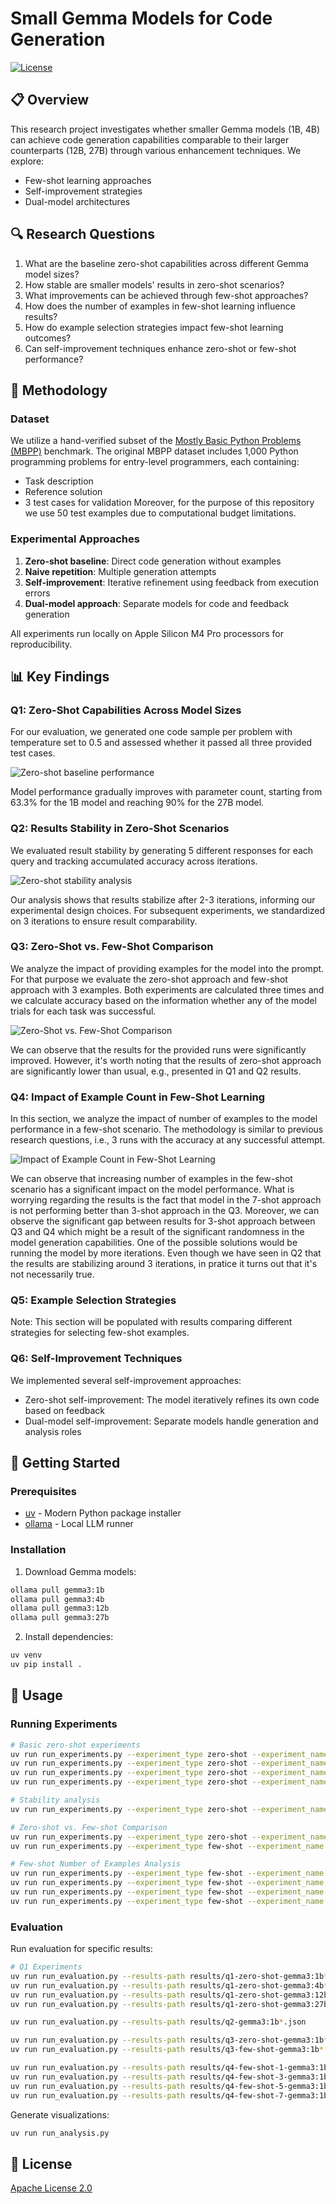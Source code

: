 # Small Gemma Models for Code Generation

[![License](https://img.shields.io/badge/License-Apache%202.0-blue.svg)](LICENSE)

## 📋 Overview

This research project investigates whether smaller Gemma models (1B, 4B) can achieve code generation capabilities comparable to their larger counterparts (12B, 27B) through various enhancement techniques. We explore:

- Few-shot learning approaches
- Self-improvement strategies
- Dual-model architectures

## 🔍 Research Questions

1. What are the baseline zero-shot capabilities across different Gemma model sizes?
2. How stable are smaller models' results in zero-shot scenarios?
3. What improvements can be achieved through few-shot approaches?
4. How does the number of examples in few-shot learning influence results?
5. How do example selection strategies impact few-shot learning outcomes?
6. Can self-improvement techniques enhance zero-shot or few-shot performance?

## 🧪 Methodology

### Dataset

We utilize a hand-verified subset of the [Mostly Basic Python Problems (MBPP)](https://github.com/google-research/google-research/tree/master/mbpp) benchmark. The original MBPP dataset includes 1,000 Python programming problems for entry-level programmers, each containing:
- Task description
- Reference solution
- 3 test cases for validation
Moreover, for the purpose of this repository we use 50 test examples due to computational budget limitations.

### Experimental Approaches

1. **Zero-shot baseline**: Direct code generation without examples
2. **Naive repetition**: Multiple generation attempts
3. **Self-improvement**: Iterative refinement using feedback from execution errors
4. **Dual-model approach**: Separate models for code and feedback generation

All experiments run locally on Apple Silicon M4 Pro processors for reproducibility.

## 📊 Key Findings

### Q1: Zero-Shot Capabilities Across Model Sizes

For our evaluation, we generated one code sample per problem with temperature set to $0.5$ and assessed whether it passed all three provided test cases.

![Zero-shot baseline performance](figures/Q1_baselines.png)

Model performance gradually improves with parameter count, starting from 63.3% for the 1B model and reaching 90% for the 27B model.

### Q2: Results Stability in Zero-Shot Scenarios

We evaluated result stability by generating 5 different responses for each query and tracking accumulated accuracy across iterations.

![Zero-shot stability analysis](figures/Q2_stability.png)

Our analysis shows that results stabilize after 2-3 iterations, informing our experimental design choices. For subsequent experiments, we standardized on 3 iterations to ensure result comparability.

### Q3: Zero-Shot vs. Few-Shot Comparison
We analyze the impact of providing examples for the model into the prompt. For that purpose we evaluate the zero-shot approach and few-shot approach with 3 examples. Both experiments are calculated three times and we calculate accuracy based on the information whether any of the model trials for each task was successful.

![Zero-Shot vs. Few-Shot Comparison](figures/Q3_few_shot_improvement.png)

We can observe that the results for the provided runs were significantly improved. However, it's worth noting that the results of zero-shot approach are significantly lower than usual, e.g., presented in Q1 and Q2 results.


### Q4: Impact of Example Count in Few-Shot Learning
In this section, we analyze the impact of number of examples to the model performance in a few-shot scenario. The methodology is similar to previous research questions, i.e., 3 runs with the accuracy at any successful attempt.

![Impact of Example Count in Few-Shot Learning](figures/Q4_few_shot_number_of_examples.png)

We can observe that increasing number of examples in the few-shot scenario has a significant impact on the model performance. What is worrying regarding the results is the fact that model in the 7-shot approach is not performing better than 3-shot approach in the Q3. Moreover, we can observe the significant gap between results for 3-shot approach between Q3 and Q4 which might be a result of the significant randomness in the model generation capabilities. One of the possible solutions would be running the model by more iterations. Even though we have seen in Q2 that the results are stabilizing around 3 iterations, in pratice it turns out that it's not necessarily true.

### Q5: Example Selection Strategies
Note: This section will be populated with results comparing different strategies for selecting few-shot examples.

### Q6: Self-Improvement Techniques
We implemented several self-improvement approaches:

- Zero-shot self-improvement: The model iteratively refines its own code based on feedback
- Dual-model self-improvement: Separate models handle generation and analysis roles

## 🚀 Getting Started

### Prerequisites

- [uv](https://github.com/astral-sh/uv) - Modern Python package installer
- [ollama](https://ollama.com/download) - Local LLM runner

### Installation

1. Download Gemma models:
```bash
ollama pull gemma3:1b
ollama pull gemma3:4b
ollama pull gemma3:12b
ollama pull gemma3:27b
```

2. Install dependencies:
```bash
uv venv
uv pip install .
```

## 🔧 Usage

### Running Experiments

```bash
# Basic zero-shot experiments
uv run run_experiments.py --experiment_type zero-shot --experiment_name q1-zero-shot-gemma3:1b --model_name gemma3:1b
uv run run_experiments.py --experiment_type zero-shot --experiment_name q1-zero-shot-gemma3:4b --model_name gemma3:4b
uv run run_experiments.py --experiment_type zero-shot --experiment_name q1-zero-shot-gemma3:12b --model_name gemma3:12b
uv run run_experiments.py --experiment_type zero-shot --experiment_name q1-zero-shot-gemma3:27b --model_name gemma3:27b

# Stability analysis
uv run run_experiments.py --experiment_type zero-shot --experiment_name q2-gemma3:1b --model_name gemma3:1b --num-iterations 5

# Zero-shot vs. Few-shot Comparison
uv run run_experiments.py --experiment_type zero-shot --experiment_name q3-zero-shot-gemma3:1b --model_name gemma3:1b --num-iterations 3
uv run run_experiments.py --experiment_type few-shot --experiment_name q3-few-shot-gemma3:1b --model_name gemma3:1b --num-iterations 3 --num-few-shot-examples 3

# Few-shot Number of Examples Analysis
uv run run_experiments.py --experiment_type few-shot --experiment_name q4-few-shot-1-gemma3:1b --model_name gemma3:1b --num-iterations 3 --num-few-shot-examples 1
uv run run_experiments.py --experiment_type few-shot --experiment_name q4-few-shot-3-gemma3:1b --model_name gemma3:1b --num-iterations 3 --num-few-shot-examples 3
uv run run_experiments.py --experiment_type few-shot --experiment_name q4-few-shot-5-gemma3:1b --model_name gemma3:1b --num-iterations 3 --num-few-shot-examples 5
uv run run_experiments.py --experiment_type few-shot --experiment_name q4-few-shot-7-gemma3:1b --model_name gemma3:1b --num-iterations 3 --num-few-shot-examples 7
```

### Evaluation

Run evaluation for specific results:
```bash
# Q1 Experiments
uv run run_evaluation.py --results-path results/q1-zero-shot-gemma3:1b*.json
uv run run_evaluation.py --results-path results/q1-zero-shot-gemma3:4b*.json
uv run run_evaluation.py --results-path results/q1-zero-shot-gemma3:12b*.json
uv run run_evaluation.py --results-path results/q1-zero-shot-gemma3:27b*.json

uv run run_evaluation.py --results-path results/q2-gemma3:1b*.json

uv run run_evaluation.py --results-path results/q3-zero-shot-gemma3:1b*.json
uv run run_evaluation.py --results-path results/q3-few-shot-gemma3:1b*.json

uv run run_evaluation.py --results-path results/q4-few-shot-1-gemma3:1b*.json
uv run run_evaluation.py --results-path results/q4-few-shot-3-gemma3:1b*.json
uv run run_evaluation.py --results-path results/q4-few-shot-5-gemma3:1b*.json
uv run run_evaluation.py --results-path results/q4-few-shot-7-gemma3:1b*.json
```

Generate visualizations:
```bash
uv run run_analysis.py
```

## 📝 License

[Apache License 2.0](LICENSE)
